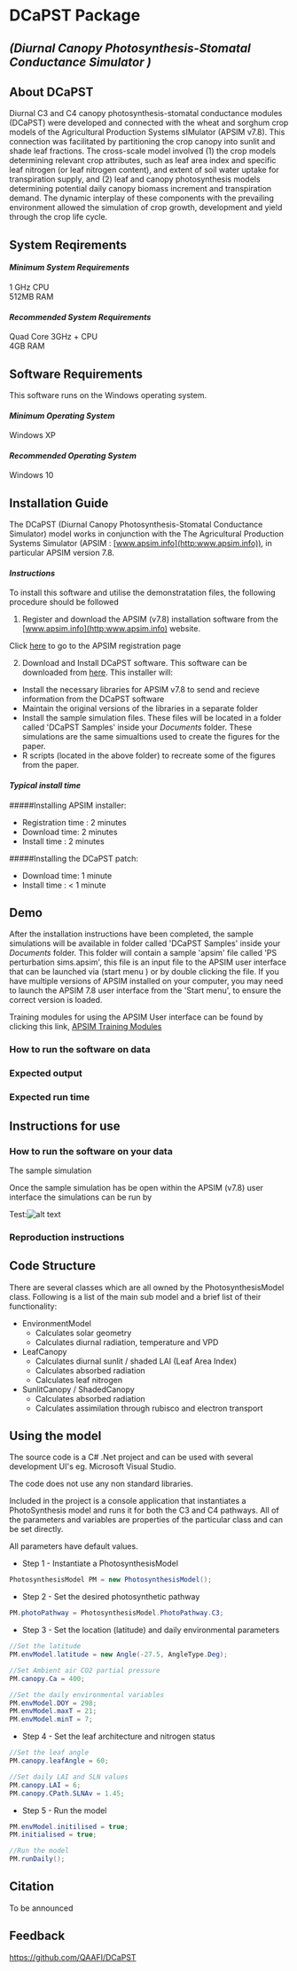 # DCaPST Package 
## *(Diurnal Canopy Photosynthesis-Stomatal Conductance Simulator )*

## About DCaPST
Diurnal C3 and C4 canopy photosynthesis-stomatal conductance modules (DCaPST) were developed and connected with the wheat and sorghum crop models of the Agricultural Production Systems sIMulator (APSIM v7.8). This connection was facilitated by partitioning the crop canopy into sunlit and shade leaf fractions. The cross-scale model involved (1) the crop models determining relevant crop attributes, such as leaf area index and specific leaf nitrogen (or leaf nitrogen content), and extent of soil water uptake for transpiration supply, and (2) leaf and canopy photosynthesis models determining potential daily canopy biomass increment and transpiration demand. The dynamic interplay of these components with the prevailing environment allowed the simulation of crop growth, development and yield through the crop life cycle.

## System Reqirements

#### *Minimum System Requirements*
1 GHz CPU </br>
512MB RAM

#### *Recommended System Requirements*
Quad Core 3GHz + CPU<br/>
4GB RAM


## Software Requirements

This software runs on the Windows operating system.

#### *Minimum Operating System*
Windows XP

#### *Recommended Operating System*
Windows 10

## Installation Guide
The DCaPST (Diurnal Canopy Photosynthesis-Stomatal Conductance Simulator) model works in conjunction with the The Agricultural Production Systems Simulator (APSIM : [www.apsim.info](http:www.apsim.info)), in particular APSIM version 7.8. 

#### *Instructions*
To install this software and utilise the demonstratation files, the following procedure should be followed

1. Register and download the APSIM (v7.8) installation software from the  [www.apsim.info](http:www.apsim.info) website.

 Click [here](https://www.apsim.info/APSIM.Registration.Portal/Main.aspx) to go to the APSIM registration page </br>

2. Download and Install DCaPST software. This software can be downloaded from [here](https://github.com/QAAFI/DCaPST/blob/master/DCaPSTInstall.msi). This installer will:

 * Install the necessary libraries for APSIM v7.8 to send and recieve information from the DCaPST software
 * Maintain the original versions of the libraries in a separate folder
 * Install the sample simulation files. These files will be located in a folder called 'DCaPST Samples'    inside your *Documents* folder. These simulations are the same simualtions used to create the figures for the paper. 
  * R scripts (located in the above folder) to recreate some of the figures from the paper.


#### *Typical install time*
#####Installing APSIM installer:
 * Registration time : 2 minutes
 * Download time: 2 minutes
 * Install time : 2 minutes
 
#####Installing the DCaPST patch:
 * Download time: 1 minute
 * Install time : < 1 minute
 
## Demo
After the installation instructions have been completed, the sample simulations will be available in folder called 'DCaPST Samples' inside your *Documents* folder. This folder will contain a sample 'apsim' file called 'PS perturbation sims.apsim', this file is an input file to the APSIM user interface that can be launched via (start menu ) or by double clicking the file. If you have multiple versions of APSIM installed on your computer, you may need to launch the APSIM 7.8 user interface from the 'Start menu', to ensure the correct version is loaded.

Training modules for using the APSIM User interface can be found by clicking this link, [APSIM Training Modules](https://www.apsim.info/Documentation/TrainingManualsandResources/APSIMGeneralTrainingManual.aspx)

### How to run the software on data

### Expected output

### Expected run time 


## Instructions for use

### How to run the software on your data
The sample simulation 

Once the sample simulation has be open within the APSIM (v7.8) user interface the simulations can be run by 

Test:![alt text](https://github.com/QAAFI/DCaPST/blob/master/Screenshots/Screenshot1.png "Logo Title Text 1")

### Reproduction instructions

## Code Structure

There are several classes which are all owned by the PhotosynthesisModel class. Following is a list of the main sub model and a brief list of their functionality:

* EnvironmentModel
     * Calculates solar geometry
     * Calculates diurnal radiation, temperature and VPD
* LeafCanopy
     * Calculates diurnal sunlit / shaded LAI (Leaf Area Index)
     * Calculates absorbed radiation
     * Calculates leaf nitrogen
* SunlitCanopy / ShadedCanopy
     * Calculates absorbed radiation
     * Calculates assimilation through rubisco and electron transport  


## Using the model

The source code is a C# .Net project and can be used with several development UI's eg. Microsoft Visual Studio.

The code does not use any non standard libraries.

Included in the project is a console application that instantiates a PhotoSynthesis model and runs it for both the C3 and C4 pathways. All of the parameters and variables are properties of the particular class and can be set directly.

All parameters have default values.


* Step 1 - Instantiate a PhotosynthesisModel

```csharp
PhotosynthesisModel PM = new PhotosynthesisModel();
```

* Step 2 - Set the desired photosynthetic pathway

```csharp
PM.photoPathway = PhotosynthesisModel.PhotoPathway.C3;
```        

* Step 3 - Set the location (latitude) and daily environmental parameters

```csharp
//Set the latitude
PM.envModel.latitude = new Angle(-27.5, AngleType.Deg);

//Set Ambient air CO2 partial pressure
PM.canopy.Ca = 400;

//Set the daily environmental variables
PM.envModel.DOY = 298;
PM.envModel.maxT = 21;
PM.envModel.minT = 7;
```

* Step 4 - Set the leaf architecture and nitrogen status

```csharp
//Set the leaf angle
PM.canopy.leafAngle = 60;

//Set daily LAI and SLN values
PM.canopy.LAI = 6;
PM.canopy.CPath.SLNAv = 1.45;
```

* Step 5 - Run the model

```csharp
PM.envModel.initilised = true;
PM.initialised = true;

//Run the model
PM.runDaily();
```

## Citation

To be announced


## Feedback

https://github.com/QAAFI/DCaPST


